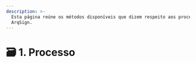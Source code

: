 ```yaml
---
description: >-
  Esta página reúne os métodos disponíveis que dizem respeito aos processos da
  ArqSign.
---
```


# 🗃️ 1. Processo

